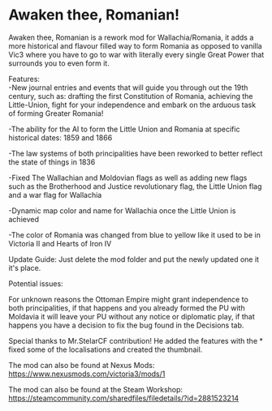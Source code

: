 # Awaken thee, Romanian!
Awaken thee, Romanian is a rework mod for Wallachia/Romania, it adds a more historical and flavour filled way to form Romania as opposed to vanilla Vic3 where you have to go to war with literally every single Great Power that surrounds you to even form it.

Features:   
   -New journal entries and events that will guide you through out the 19th century, such as: drafting the first Constitution of Romania, achieving the Little-Union, fight for your independence and embark on the arduous task of forming Greater Romania!

   -The ability for the AI to form the Little Union and Romania at specific historical dates: 1859 and 1866
   
   -The law systems of both principalities have been reworked to better reflect the state of things in 1836
   
   -Fixed The Wallachian and Moldovian flags as well as adding new flags such as the Brotherhood and Justice revolutionary flag, the Little Union flag and a war flag for Wallachia
   
   -Dynamic map color and name for Wallachia once the Little Union is achieved
   
   -The color of Romania was changed from blue to yellow like it used to be in Victoria II and Hearts of Iron IV

Update Guide: Just delete the mod folder and put the newly updated one it it's place.

Potential issues:

   For unknown reasons the Ottoman Empire might grant independence to both principalities, if that happens and you already formed the PU with Moldavia it will leave your PU without any notice or diplomatic play, if that happens you have a decision to fix the bug found in the Decisions tab.

Special thanks to Mr.StelarCF contribution! He added the features with the * fixed some of the localisations and created the thumbnail.

The mod can also be found at Nexus Mods: https://www.nexusmods.com/victoria3/mods/1

The mod can also be found at the Steam Workshop: https://steamcommunity.com/sharedfiles/filedetails/?id=2881523214
